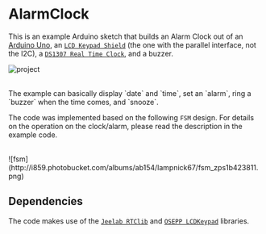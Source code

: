 AlarmClock
==========

 This is an example Arduino sketch that builds an Alarm Clock out of an [Arduino Uno](http://arduino.cc/en/Main/ArduinoBoardUno), an [`LCD Keypad Shield`](http://www.sainsmart.com/sainsmart-1602-lcd-keypad-shield-for-arduino-duemilanove-uno-mega2560-mega1280.html) (the one with the parallel interface, not the I2C), a [`DS1307 Real Time Clock`](https://www.sparkfun.com/products/99), and a buzzer.

![project](http://i859.photobucket.com/albums/ab154/lampnick67/project_zps835c09c9.png)

<br>
The example can basically display `date` and `time`, set an `alarm`, ring a `buzzer` when the time comes, and `snooze`.

The code was implemented based on the following `FSM` design. For details on the operation on the clock/alarm, please read the description in the example code.

<br>
![fsm](http://i859.photobucket.com/albums/ab154/lampnick67/fsm_zps1b423811.png)

Dependencies
------------

The code makes use of the [`Jeelab RTClib`](https://github.com/adafruit/RTClib) and [`OSEPP LCDKeypad`](http://osepp.com/products/shield-arduino-compatible/16x2-lcd-display-keypad-shield/) libraries.
